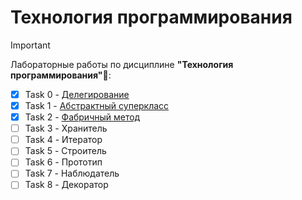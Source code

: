 # Технология программирования

> [!IMPORTANT]
> Лабораторные работы по дисциплине __"Технология программирования"__:unicorn::

- [x] Task 0 - [Делегирование](./java-progtech-task0/README.md)
- [x] Task 1 - [Абстрактный суперкласс](./java-progtech-task1/README.md)
- [x] Task 2 - [Фабричный метод](./java-progtech-task2/README.md)
- [ ] Task 3 - Хранитель
- [ ] Task 4 - Итератор
- [ ] Task 5 - Строитель
- [ ] Task 6 - Прототип
- [ ] Task 7 - Наблюдатель
- [ ] Task 8 - Декоратор

